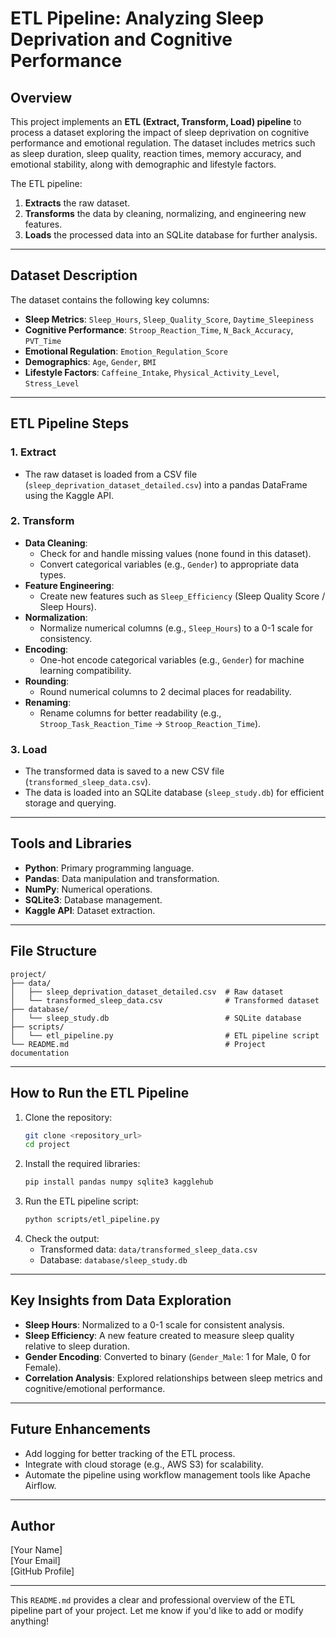 # ETL Pipeline: Analyzing Sleep Deprivation and Cognitive Performance

## Overview
This project implements an **ETL (Extract, Transform, Load) pipeline** to process a dataset exploring the impact of sleep deprivation on cognitive performance and emotional regulation. The dataset includes metrics such as sleep duration, sleep quality, reaction times, memory accuracy, and emotional stability, along with demographic and lifestyle factors.

The ETL pipeline:
1. **Extracts** the raw dataset.
2. **Transforms** the data by cleaning, normalizing, and engineering new features.
3. **Loads** the processed data into an SQLite database for further analysis.

---

## Dataset Description
The dataset contains the following key columns:
- **Sleep Metrics**: `Sleep_Hours`, `Sleep_Quality_Score`, `Daytime_Sleepiness`
- **Cognitive Performance**: `Stroop_Reaction_Time`, `N_Back_Accuracy`, `PVT_Time`
- **Emotional Regulation**: `Emotion_Regulation_Score`
- **Demographics**: `Age`, `Gender`, `BMI`
- **Lifestyle Factors**: `Caffeine_Intake`, `Physical_Activity_Level`, `Stress_Level`

---

## ETL Pipeline Steps

### 1. **Extract**
- The raw dataset is loaded from a CSV file (`sleep_deprivation_dataset_detailed.csv`) into a pandas DataFrame using the Kaggle API.

### 2. **Transform**
- **Data Cleaning**:
  - Check for and handle missing values (none found in this dataset).
  - Convert categorical variables (e.g., `Gender`) to appropriate data types.
- **Feature Engineering**:
  - Create new features such as `Sleep_Efficiency` (Sleep Quality Score / Sleep Hours).
- **Normalization**:
  - Normalize numerical columns (e.g., `Sleep_Hours`) to a 0-1 scale for consistency.
- **Encoding**:
  - One-hot encode categorical variables (e.g., `Gender`) for machine learning compatibility.
- **Rounding**:
  - Round numerical columns to 2 decimal places for readability.
- **Renaming**:
  - Rename columns for better readability (e.g., `Stroop_Task_Reaction_Time` → `Stroop_Reaction_Time`).

### 3. **Load**
- The transformed data is saved to a new CSV file (`transformed_sleep_data.csv`).
- The data is loaded into an SQLite database (`sleep_study.db`) for efficient storage and querying.

---

## Tools and Libraries
- **Python**: Primary programming language.
- **Pandas**: Data manipulation and transformation.
- **NumPy**: Numerical operations.
- **SQLite3**: Database management.
- **Kaggle API**: Dataset extraction.

---

## File Structure
```
project/
├── data/
│   ├── sleep_deprivation_dataset_detailed.csv  # Raw dataset
│   └── transformed_sleep_data.csv              # Transformed dataset
├── database/
│   └── sleep_study.db                          # SQLite database
├── scripts/
│   └── etl_pipeline.py                         # ETL pipeline script
└── README.md                                   # Project documentation
```

---

## How to Run the ETL Pipeline
1. Clone the repository:
   ```bash
   git clone <repository_url>
   cd project
   ```
2. Install the required libraries:
   ```bash
   pip install pandas numpy sqlite3 kagglehub
   ```
3. Run the ETL pipeline script:
   ```bash
   python scripts/etl_pipeline.py
   ```
4. Check the output:
   - Transformed data: `data/transformed_sleep_data.csv`
   - Database: `database/sleep_study.db`

---

## Key Insights from Data Exploration
- **Sleep Hours**: Normalized to a 0-1 scale for consistent analysis.
- **Sleep Efficiency**: A new feature created to measure sleep quality relative to sleep duration.
- **Gender Encoding**: Converted to binary (`Gender_Male`: 1 for Male, 0 for Female).
- **Correlation Analysis**: Explored relationships between sleep metrics and cognitive/emotional performance.

---

## Future Enhancements
- Add logging for better tracking of the ETL process.
- Integrate with cloud storage (e.g., AWS S3) for scalability.
- Automate the pipeline using workflow management tools like Apache Airflow.

---

## Author
[Your Name]  
[Your Email]  
[GitHub Profile]

---

This `README.md` provides a clear and professional overview of the ETL pipeline part of your project. Let me know if you'd like to add or modify anything!
